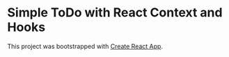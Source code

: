 # Simple ToDo with React Context and Hooks

This project was bootstrapped with [Create React App](https://github.com/facebook/create-react-app).
